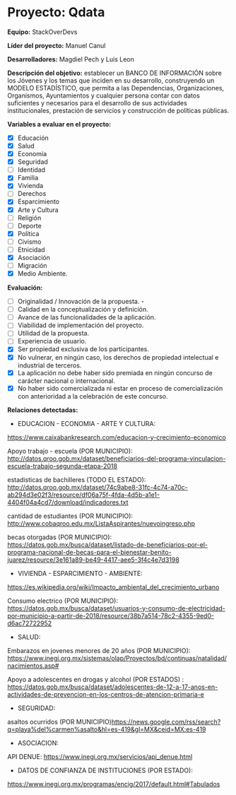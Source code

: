 # Proyecto: Qdata


**Equipo:** StackOverDevs


**Líder del proyecto:** Manuel Canul


**Desarrolladores:** Magdiel Pech y Luis Leon


**Descripción del objetivo:** establecer un BANCO DE INFORMACIÓN sobre los Jóvenes y los temas que inciden en su desarrollo, construyendo un MODELO ESTADÍSTICO, que permita a las Dependencias, Organizaciones, Organismos, Ayuntamientos y cualquier persona contar con datos suficientes y necesarios para el desarrollo de sus actividades institucionales, prestación de servicios y construcción de políticas públicas.

**Variables a evaluar en el proyecto:**


- [x] Educación 
- [x] Salud  
- [x] Economía 
- [x]  Seguridad 
- [ ]  Identidad 
- [x]  Familia  
- [x]  Vivienda 
- [ ]  Derechos
- [x]  Esparcimiento 
- [x]  Arte y Cultura 
- [ ]  Religión
- [ ]  Deporte
- [x]  Política 
- [ ]  Civismo 
- [ ]  Etnicidad 
- [x]  Asociación
- [ ]  Migración
- [x]  Medio Ambiente.

**Evaluación:** 


- [ ] Originalidad / Innovación de la propuesta. -
- [ ]  Calidad en la conceptualización y definición. 
- [ ] Avance de las funcionalidades de la aplicación.
- [ ]  Viabilidad de implementación del proyecto. 
- [ ]  Utilidad de la propuesta. 
- [ ]  Experiencia de usuario. 
- [x]  Ser propiedad exclusiva de los participantes. 
- [x]  No vulnerar, en ningún caso, los derechos de propiedad intelectual e industrial de terceros. 
- [x]  La aplicación no debe haber sido premiada en ningún concurso de carácter nacional o internacional. 
- [x]  No haber sido comercializada ni estar en proceso de comercialización con anterioridad a la celebración de este concurso.

**Relaciones detectadas:**


* EDUCACION - ECONOMIA - ARTE Y CULTURA: 


https://www.caixabankresearch.com/educacion-y-crecimiento-economico


Apoyo trabajo - escuela (POR MUNICIPIO): http://datos.qroo.gob.mx/dataset/beneficiarios-del-programa-vinculacion-escuela-trabajo-segunda-etapa-2018


estadisticas de bachilleres (TODO EL ESTADO): http://datos.qroo.gob.mx/dataset/74c9abe8-31fc-4c74-a70c-ab294d3e02f3/resource/df06a75f-4fda-4d5b-a1e1-4404f04a4cd7/download/indicadores.txt


cantidad de estudiantes (POR MUNICIPIO): http://www.cobaqroo.edu.mx/ListaAspirantes/nuevoingreso.php


becas otorgadas (POR MUNICIPIO): https://datos.gob.mx/busca/dataset/listado-de-beneficiarios-por-el-programa-nacional-de-becas-para-el-bienestar-benito-juarez/resource/3e161a89-be49-4417-aee5-3f4c4e7d3198


* VIVIENDA - ESPARCIMIENTO - AMBIENTE:


https://es.wikipedia.org/wiki/Impacto_ambiental_del_crecimiento_urbano


Consumo electrico (POR MUNICIPIO): https://datos.gob.mx/busca/dataset/usuarios-y-consumo-de-electricidad-por-municipio-a-partir-de-2018/resource/38b7a514-78c2-4355-9ed0-d6ac72722952


* SALUD:


Embarazos en jovenes menores de 20 años (POR MUNICIPIO): https://www.inegi.org.mx/sistemas/olap/Proyectos/bd/continuas/natalidad/nacimientos.asp#


Apoyo a adolescentes en drogas y alcohol (POR ESTADOS)	: https://datos.gob.mx/busca/dataset/adolescentes-de-12-a-17-anos-en-actividades-de-prevencion-en-los-centros-de-atencion-primaria-e


* SEGURIDAD:


asaltos ocurridos (POR MUNICIPIO)https://news.google.com/rss/search?q=playa%del%carmen%asalto&hl=es-419&gl=MX&ceid=MX:es-419

* ASOCIACION:

API DENUE: https://www.inegi.org.mx/servicios/api_denue.html


* DATOS DE CONFIANZA DE INSTITUCIONES (POR ESTADO):


https://www.inegi.org.mx/programas/encig/2017/default.html#Tabulados


